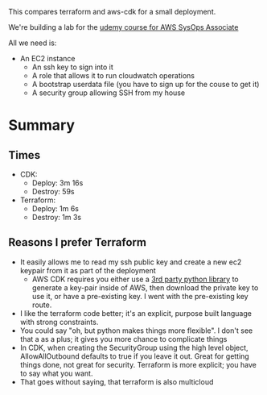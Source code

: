 This compares terraform and aws-cdk for a small deployment.

We're building a lab for the [udemy course for AWS SysOps Associate](https://www.udemy.com/course/aws-certified-sysops-administrator-associate/learn/lecture/2691470?start=195#overview)

All we need is:

 * An EC2 instance
   + An ssh key to sign into it
   + A role that allows it to run cloudwatch operations
   + A bootstrap userdata file (you have to sign up for the couse to get it)
   + A security group allowing SSH from my house

# Summary

## Times

 * CDK:
   + Deploy: 3m 16s
   + Destroy: 59s
 * Terraform:
   + Deploy: 1m 6s
   + Destroy: 1m 3s

## Reasons I prefer Terraform

 * It easily allows me to read my ssh public key and create a new ec2 keypair from it as part of the deployment
   + AWS CDK requires you either use a [3rd party python
     library](https://pypi.org/project/cdk-ec2-key-pair/) to generate a
     key-pair inside of AWS, then download the private key to use it, or have a
     pre-existing key. I went with the pre-existing key route.
 * I like the terraform code better; it's an explicit, purpose built language with strong constraints.
 * You could say "oh, but python makes things more flexible". I don't see that
   a as a plus; it gives you more chance to complicate things
 * In CDK, when creating the SecurityGroup using the high level object,
   AllowAllOutbound defaults to true if you leave it out. Great for getting
   things done, not great for security. Terraform is more explicit; you have to
   say what you want.
 * That goes without saying, that terraform is also multicloud
